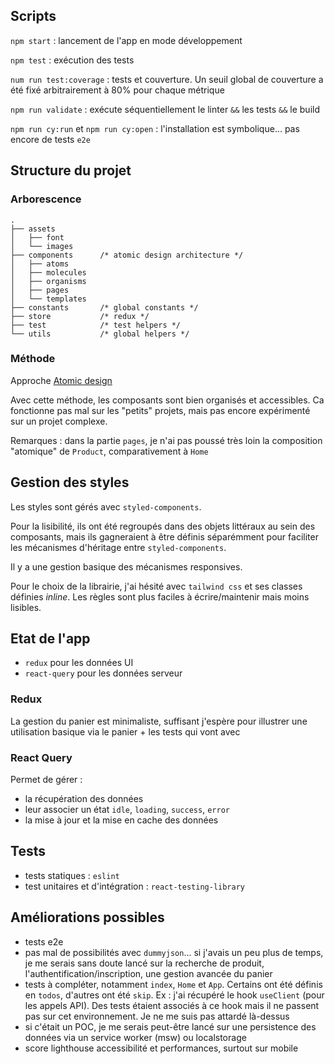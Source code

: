## Scripts

`npm start` : lancement de l'app en mode développement

`npm test` : exécution des tests

`num run test:coverage` : tests et couverture. Un seuil global de couverture a été fixé arbitrairement à 80% pour chaque métrique

`npm run validate` : exécute séquentiellement le linter `&&` les tests `&&` le build 

`npm run cy:run` et `npm run cy:open` : l'installation est symbolique... pas encore de tests `e2e` 

## Structure du projet

### Arborescence

```
.
├── assets
│   ├── font
│   └── images
├── components      /* atomic design architecture */
│   ├── atoms
│   ├── molecules
│   ├── organisms
│   ├── pages
│   └── templates
├── constants       /* global constants */
├── store           /* redux */
├── test            /* test helpers */
└── utils           /* global helpers */
```

### Méthode

Approche [Atomic design](https://atomicdesign.bradfrost.com/)

Avec cette méthode, les composants sont bien organisés et accessibles. Ca fonctionne pas mal sur les "petits" projets, mais pas encore expérimenté sur un projet complexe.

Remarques : dans la partie `pages`, je n'ai pas poussé très loin la composition "atomique" de `Product`, comparativement à `Home` 

## Gestion des styles

Les styles sont gérés avec `styled-components`.

Pour la lisibilité, ils ont été regroupés dans des objets littéraux au sein des composants, mais ils gagneraient à être définis séparémment pour faciliter les mécanismes d'héritage entre `styled-components`.

Il y a une gestion basique des mécanismes responsives. 

Pour le choix de la librairie, j'ai hésité avec `tailwind css` et ses classes définies *inline*. Les règles sont plus faciles à écrire/maintenir mais moins lisibles.

## Etat de l'app

- `redux` pour les données UI 
- `react-query` pour les données serveur 

### Redux

La gestion du panier est minimaliste, suffisant j'espère pour illustrer une utilisation basique via le panier + les tests qui vont avec

### React Query

Permet de gérer :

- la récupération des données
- leur associer un état `idle`, `loading`, `success`, `error`
- la mise à jour et la mise en cache des données


## Tests

- tests statiques : `eslint`
- test unitaires et d'intégration : `react-testing-library`

## Améliorations possibles

- tests e2e
- pas mal de possibilités avec `dummyjson`... si j'avais un peu plus de temps, je me serais sans doute lancé sur la recherche de produit, l'authentification/inscription, une gestion avancée du panier
- tests à compléter, notamment `index`, `Home` et `App`. Certains ont été définis en `todos`, d'autres ont été `skip`. Ex : j'ai récupéré le hook `useClient` (pour les appels API). Des tests étaient associés à ce hook mais il ne passent pas sur cet environnement. Je ne me suis pas attardé là-dessus
- si c'était un POC, je me serais peut-être lancé sur une persistence des données via un service worker (msw) ou localstorage
- score lighthouse accessibilité et performances, surtout sur mobile